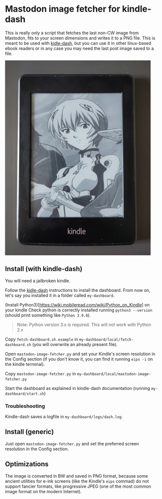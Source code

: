 # Mastodon image fetcher for kindle-dash

This is really only a script that fetches the last non-CW image from Mastodon, fits to your screen dimensions and writes it to a PNG file.
This is meant to be used with [kidle-dash](https://github.com/pascalw/kindle-dash), but you can use it in other linux-based ebook readers or in any case you may need the last post image saved to a file.

![Kindle dashboard showing Mastodon post image](images/readme-image.jpg)

## Install (with kindle-dash)

You will need a jailbroken kindle.

Follow the [kidle-dash](https://github.com/pascalw/kindle-dash) instructions to install the dashboard. From now on, let's say you installed it in a folder called `my-dashboard`.

(Install Python3)[https://wiki.mobileread.com/wiki/Python_on_Kindle] on your kindle
Check python is correctly installed running `python3 --version` (should print something like `Python 3.9.8`).

> Note: Python version 3.x is required. This will not work with Python 2.x

Copy `fetch-dashboard.sh.example` in `my-dashboard/local/fetch-dashboard.sh` (you will overwrite an already present file).

Open `mastodon-image-fetcher.py` and set your Kindle's screen resolution in the Config section (if you don't know it, you can find it running `eips -i` on the kindle terminal).

Copy `mastodon-image-fetcher.py` in `my-dashboard/local/mastodon-image-fetcher.py`

Start the dashboard as explained in kindle-dash documentation (running `my-dashboard/start.sh`)

### Troubleshooting

Kindle-dash saves a logfile in `my-dashboard/logs/dash.log`.

## Install (generic)
Just open `mastodon-image-fetcher.py` and set the preferred screen resolution in the Config section.

## Optimizations

The image is converted in BW and saved in PNG format, because some ancient utilities for e-ink screens (like the Kindle's `eips` commad) do not support fancier formats, like progressive JPEG (one of the most common image format on the modern Internet).
